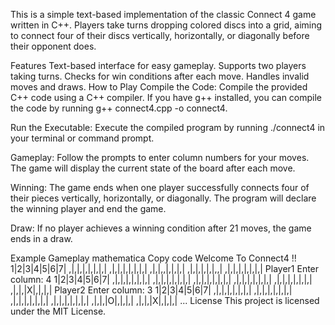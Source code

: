 
This is a simple text-based implementation of the classic Connect 4 game written in C++. Players take turns dropping colored discs into a grid, aiming to connect four of their discs vertically, horizontally, or diagonally before their opponent does.

Features
Text-based interface for easy gameplay.
Supports two players taking turns.
Checks for win conditions after each move.
Handles invalid moves and draws.
How to Play
Compile the Code: Compile the provided C++ code using a C++ compiler. If you have g++ installed, you can compile the code by running g++ connect4.cpp -o connect4.

Run the Executable: Execute the compiled program by running ./connect4 in your terminal or command prompt.

Gameplay: Follow the prompts to enter column numbers for your moves. The game will display the current state of the board after each move.

Winning: The game ends when one player successfully connects four of their pieces vertically, horizontally, or diagonally. The program will declare the winning player and end the game.

Draw: If no player achieves a winning condition after 21 moves, the game ends in a draw.

Example Gameplay
mathematica
Copy code
Welcome To Connect4 !!
1|2|3|4|5|6|7|
,|,|,|,|,|,|,|
,|,|,|,|,|,|,|
,|,|,,|,|,|,|
,|,|,|,|,|,,|
,|,|,|,|,|,|,|
Player1
Enter column: 4
1|2|3|4|5|6|7|
,|,|,|,|,|,|,|
,|,|,|,|,|,|,|
,|,|,|,|,|,|,|
,|,|,|,|,|,|,|
,|,|,|,|,|,|,|
,|,|,|X|,|,|,|
Player2
Enter column: 3
1|2|3|4|5|6|7|
,|,|,|,|,|,|,|
,|,|,|,|,|,|,|
,|,|,|,|,|,|,|
,|,|,|,|,|,|,|
,|,|,|O|,|,|,|
,|,|,|X|,|,|,|
...
License
This project is licensed under the MIT License.

